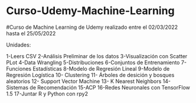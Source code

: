# Curso-Udemy-Machine-Learning

#Curso de Machine Learning de Udemy realizado entre el 02/03/2022 hasta el 25/05/2022

Unidades:

1-Leers CSV
2-Análisis Preliminar de los datos
3-Visualización con Scatter PLot
4-Data Wrangling
5-Distribuciones
6-Conjuntos de Entrenamiento
7-Funciones Estadísticas
8-Modelo de Regresión Lineal
9-Modelo de Regresión Logística
10- Clustering
11- Árboles de desición y bosques aleatorios
12- Support Vector Machine
13- K Nearest Neighbors
14-Sistemas de Recomendación
15-ACP
16-Redes Neuronales con TensorFlow 1.5
17-Juntar R y Python con rpy2

